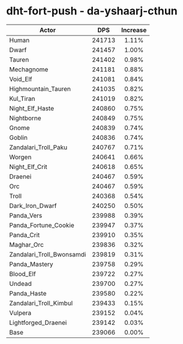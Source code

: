 # dht-fort-push - da-yshaarj-cthun
| Actor | DPS | Increase |
|---|:---:|:---:|
|Human|241713|1.11%|
|Dwarf|241457|1.00%|
|Tauren|241402|0.98%|
|Mechagnome|241181|0.88%|
|Void_Elf|241081|0.84%|
|Highmountain_Tauren|241035|0.82%|
|Kul_Tiran|241019|0.82%|
|Night_Elf_Haste|240860|0.75%|
|Nightborne|240849|0.75%|
|Gnome|240839|0.74%|
|Goblin|240836|0.74%|
|Zandalari_Troll_Paku|240767|0.71%|
|Worgen|240641|0.66%|
|Night_Elf_Crit|240618|0.65%|
|Draenei|240467|0.59%|
|Orc|240467|0.59%|
|Troll|240368|0.54%|
|Dark_Iron_Dwarf|240250|0.50%|
|Panda_Vers|239988|0.39%|
|Panda_Fortune_Cookie|239947|0.37%|
|Panda_Crit|239910|0.35%|
|Maghar_Orc|239836|0.32%|
|Zandalari_Troll_Bwonsamdi|239819|0.31%|
|Panda_Mastery|239758|0.29%|
|Blood_Elf|239722|0.27%|
|Undead|239700|0.27%|
|Panda_Haste|239580|0.22%|
|Zandalari_Troll_Kimbul|239433|0.15%|
|Vulpera|239152|0.04%|
|Lightforged_Draenei|239142|0.03%|
|Base|239066|0.00%|
